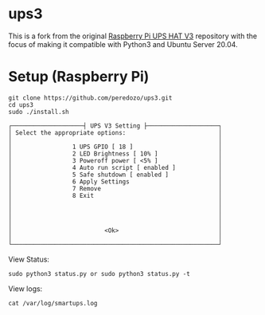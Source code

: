 # ups3
This is a fork from the original 
[Raspberry Pi UPS HAT V3](https://github.com/geekworm-com/ups3) 
repository with the focus of making it compatible with Python3 and Ubuntu Server 20.04.

# Setup (Raspberry Pi)
```
git clone https://github.com/peredozo/ups3.git
cd ups3
sudo ./install.sh
```
```
┌────────────────────┤ UPS V3 Setting ├────────────────────┐
│ Select the appropriate options:                          │
│                                                          │
│                 1 UPS GPIO [ 18 ]                        │
│                 2 LED Brightness [ 10% ]                 │
│                 3 Poweroff power [ <5% ]                 │
│                 4 Auto run script [ enabled ]            │
│                 5 Safe shutdown [ enabled ]              │
│                 6 Apply Settings                         │
│                 7 Remove                                 │
│                 8 Exit                                   │
│                                                          │
│                                                          │
│                                                          │
│                                                          │
│                          <Ok>                            │
│                                                          │
└──────────────────────────────────────────────────────────┘
```
View Status:
```
sudo python3 status.py or sudo python3 status.py -t
```

View logs:
```
cat /var/log/smartups.log
```
